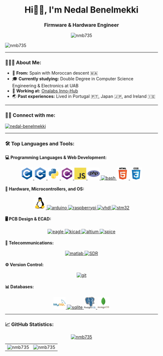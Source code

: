 <h1 align="center">Hi👋🏾, I'm Nedal Benelmekki</h1>
<h3 align="center">Firmware & Hardware Engineer</h3>

<p align="center"> <img src="https://komarev.com/ghpvc/?username=nmb735&label=Profile%20views&color=0e75b6&style=flat" alt="nmb735" /> </p>

<p><img align="center" src="https://github-readme-stats.vercel.app/api/top-langs?username=nmb735&show_icons=true&locale=en&layout=compact&theme=gotham" alt="nmb735" /></p>

---

<h3 align="left">👨🏾‍💻 About Me:</h3>

- 🌟 **From:** Spain  with Moroccan descent 🇲🇦
- 🎓 **Currently studying:** Double Degree in Computer Science Engineering & Electronics at UAB
- 💼 **Working at:** [Onalabs Inno-Hub](https://www.onalabs.com)
- 🌏 **Past experiences:** Lived in Portugal 🇵🇹, Japan 🇯🇵, and Ireland 🇮🇪

---

<h3 align="left">🤝🏾 Connect with me:</h3>
<p align="left">
<a href="https://linkedin.com/in/nedal-benelmekki" target="blank"><img align="center" src="https://raw.githubusercontent.com/rahuldkjain/github-profile-readme-generator/master/src/images/icons/Social/linked-in-alt.svg" alt="nedal-benelmekki" height="30" width="40" /></a>
</p>

---

<h3 align="left">🛠️ Top Languages and Tools:</h3>

<h4 align="left">💻 Programming Languages & Web Development:</h4>
<p align="center"> 
<a href="https://www.cprogramming.com/" target="_blank" rel="noreferrer"> <img src="https://raw.githubusercontent.com/devicons/devicon/master/icons/c/c-original.svg" alt="c" width="40" height="40"/> </a> 
<a href="https://www.w3schools.com/cpp/" target="_blank" rel="noreferrer"> <img src="https://raw.githubusercontent.com/devicons/devicon/master/icons/cplusplus/cplusplus-original.svg" alt="cplusplus" width="40" height="40"/> </a> 
<a href="https://www.python.org" target="_blank" rel="noreferrer"> <img src="https://raw.githubusercontent.com/devicons/devicon/master/icons/python/python-original.svg" alt="python" width="40" height="40"/> </a>
<a href="https://www.w3schools.com/cs/" target="_blank" rel="noreferrer"> <img src="https://raw.githubusercontent.com/devicons/devicon/master/icons/csharp/csharp-original.svg" alt="csharp" width="40" height="40"/> </a> 
<a href="https://developer.mozilla.org/en-US/docs/Web/JavaScript" target="_blank" rel="noreferrer"> <img src="https://raw.githubusercontent.com/devicons/devicon/master/icons/javascript/javascript-original.svg" alt="javascript" width="40" height="40"/> </a>
<a href="https://nodejs.org" target="_blank" rel="noreferrer"> <img src="https://raw.githubusercontent.com/devicons/devicon/master/icons/php/php-original.svg" alt="php" width="40" height="40"/> </a>
<a href="https://www.gnu.org/software/bash/" target="_blank" rel="noreferrer"> <img src="https://www.vectorlogo.zone/logos/gnu_bash/gnu_bash-icon.svg" alt="bash" width="40" height="40"/> </a>
<a href="https://www.w3.org/html/" target="_blank" rel="noreferrer"> <img src="https://raw.githubusercontent.com/devicons/devicon/master/icons/html5/html5-original-wordmark.svg" alt="html5" width="40" height="40"/> </a>
<a href="https://www.w3schools.com/css/" target="_blank" rel="noreferrer"> <img src="https://raw.githubusercontent.com/devicons/devicon/master/icons/css3/css3-original-wordmark.svg" alt="css3" width="40" height="40"/> </a>
</p>

<h4 align="left">🔧 Hardware, Microcontrollers, and OS:</h4>
<p align="center">
<a href="https://www.linux.org/" target="_blank" rel="noreferrer"> <img src="https://raw.githubusercontent.com/devicons/devicon/master/icons/linux/linux-original.svg" alt="linux" width="40" height="40"/> </a> 
<a href="https://www.arduino.cc/" target="_blank" rel="noreferrer"> <img src="https://cdn.worldvectorlogo.com/logos/arduino-1.svg" alt="arduino" width="40" height="40"/> </a>
<a href="https://www.raspberrypi.org/" target="_blank" rel="noreferrer"> <img src="https://upload.wikimedia.org/wikipedia/en/c/cb/Raspberry_Pi_Logo.svg" alt="raspberrypi" width="40" height="40"/> </a>
<a href="https://www.intel.com/content/www/us/en/products/programmable/fpga/vhdl.html" target="_blank" rel="noreferrer"> <img src="https://static-00.iconduck.com/assets.00/vhdl-icon-512x512-0zi6d3zd.png" alt="vhdl" width="40" height="40"/> </a>
<a href="https://www.st.com/en/microcontrollers-microprocessors/stm32-32-bit-arm-cortex-mcus.html" target="_blank" rel="noreferrer"> <img src="https://encrypted-tbn0.gstatic.com/images?q=tbn:ANd9GcReNMgSPHBMdeqbNGq1hloDX6LT-aJyzGmOAQ&s" alt="stm32" width="40" height="40"/> </a>
</p>

<h4 align="left">🖥️ PCB Design & ECAD:</h4>
<p align="center">
<a href="https://www.autodesk.com/products/eagle/overview" target="_blank" rel="noreferrer"> <img src="https://yt3.googleusercontent.com/ytc/AIdro_k0PX-rjirYWUlIJb9VirExih3WZORCbFVbS2X0yhR3D7o=s900-c-k-c0x00ffffff-no-rj" alt="eagle" width="40" height="40"/> </a>
<a href="https://www.kicad.org/" target="_blank" rel="noreferrer"> <img src="https://avatars.githubusercontent.com/u/3374914?s=200&v=4" alt="kicad" width="40" height="40"/> </a>
<a href="https://www.altium.com/" target="_blank" rel="noreferrer"> <img src="https://upload.wikimedia.org/wikipedia/commons/e/ea/Altium_Designer_Logo.png" alt="altium" width="40" height="40"/> </a>
<a href="https://ngspice.sourceforge.io/" target="_blank" rel="noreferrer"> <img src="https://pbs.twimg.com/profile_images/839168408490913792/ukNPeWwa_400x400.jpg" alt="spice" width="40" height="40"/> </a>
</p>

<h4 align="left">📡 Telecommunications:</h4>
<p align="center">
<a href="https://www.mathworks.com/" target="_blank" rel="noreferrer"> <img src="https://upload.wikimedia.org/wikipedia/commons/2/21/Matlab_Logo.png" alt="matlab" width="40" height="40"/> </a>
<a href="https://www.gnuradio.org/" target="_blank" rel="noreferrer"> <img src="https://twiar.net/wp-content/uploads/2022/06/gnu-radio-logo.png" alt="SDR" width="40" height="40"/> </a>
</p>

<h4 align="left">⚙️ Version Control:</h4>
<p align="center">
<a href="https://www.electronjs.org" target="_blank" rel="noreferrer"> <img src="https://www.vectorlogo.zone/logos/git-scm/git-scm-icon.svg" alt="git" width="40" height="40"/> </a>
</p>

<h4 align="left">📊 Databases:</h4>
<p align="center">
<a href="https://www.mysql.com/" target="_blank" rel="noreferrer"> <img src="https://raw.githubusercontent.com/devicons/devicon/master/icons/mysql/mysql-original-wordmark.svg" alt="mysql" width="40" height="40"/> </a>
<a href="https://www.sqlite.org/" target="_blank" rel="noreferrer"> <img src="https://www.vectorlogo.zone/logos/sqlite/sqlite-icon.svg" alt="sqlite" width="40" height="40"/> </a>
<a href="https://www.postgresql.org" target="_blank" rel="noreferrer"> <img src="https://raw.githubusercontent.com/devicons/devicon/master/icons/postgresql/postgresql-original-wordmark.svg" alt="postgresql" width="40" height="40"/> </a>
<a href="https://www.mongodb.com/" target="_blank" rel="noreferrer"> <img src="https://raw.githubusercontent.com/devicons/devicon/master/icons/mongodb/mongodb-original-wordmark.svg" alt="mongodb" width="40" height="40"/> </a>
</p>

---

<h3 align="left">📈 GitHub Statistics:</h3>

<p align="center"> <a href="https://github.com/ryo-ma/github-profile-trophy"><img src="https://github-profile-trophy.vercel.app/?username=nmb735" alt="nmb735" /></a> </p>

<table>
  <tr>
    <td>
      <img align="left" src="https://github-readme-stats.vercel.app/api?username=nmb735&show_icons=true&locale=en&theme=gotham" alt="nmb735" />
    </td>
    <td>
      <img align="right" src="https://github-readme-streak-stats.herokuapp.com/?user=nmb735&theme=gotham" alt="nmb735" />
    </td>
  </tr>
</table>
